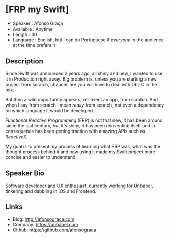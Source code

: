 [FRP my Swift]
========================

* Speaker   : Afonso Graça
* Available : Anytime  
* Length    : 30
* Language  : English, but I can do Portuguese if _everyone_ in the audience at the time prefers it

Description
-----------

Since Swift was announced 2 years ago, all shiny and new, I wanted to use it in Production right away. Big problem is, unless you are starting a new project from scratch, chances are you will have to deal with Obj-C in the mix.

But then a wild opportunity appears, re-invent an app, from scratch. And when I say from scratch I mean *really* from scratch, not even a dependency on which language it would be developed.

_Functional Reactive Programming_ (FRP) is not that new, it has been around since the last century, but it's shiny, it has been reinventing itself and in consequence has been getting traction with amazing APIs such as _ReactiveX_.

My goal is to present my process of learning what FRP was, what was the thought process behind it and how using it made my Swift project more concise and easier to understand.

Speaker Bio
-----------

Software developer and UX enthusiast, currently working for Unbabel, tinkering and dabbling in iOS and Frontend.

Links
-----

* Blog: http://afonsograca.com
* Company: https://unbabel.com
* Github: https://github.com/afonsograca
